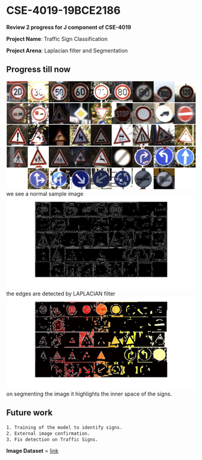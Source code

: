 # CSE-4019-19BCE2186

**Review 2 progress for J component of CSE-4019**

**Project Name**: Traffic Sign Classification

**Project Arena**: Laplacian filter and Segmentation

## Progress till now

<img src="./classes.jpg">
we see a normal sample image

<img src="./img/output_1.jpg">
the edges are detected by LAPLACIAN filter

<img src="./img/output_2.jpg">
on segmenting the image it highlights the inner space of the signs.

## Future work

```
1. Training of the model to identify signs.
2. External image confirmation.
3. Fix detection on Traffic Signs.

```

**Image Dataset** = [link](https://bitbucket.org/jadslim/german-traffic-signs/src/master/)
